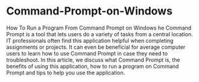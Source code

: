 # Command-Prompt-on-Windows
How To Run a Program From Command Prompt on Windows
he Command Prompt is a tool that lets users do a variety of tasks from a central location. IT professionals often find this application helpful when completing assignments or projects. It can even be beneficial for average computer users to learn how to use Command Prompt in case they need to troubleshoot. In this article, we discuss what Command Prompt is, the benefits of using this application, how to run a program on Command Prompt and tips to help you use the application.
